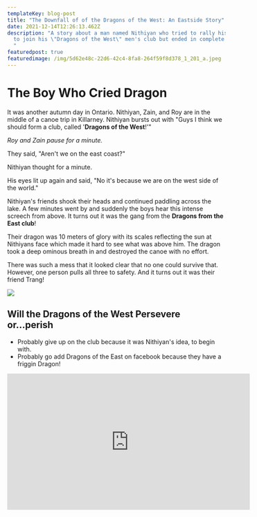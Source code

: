```yaml
---
templateKey: blog-post
title: "The Downfall of of the Dragons of the West: An Eastside Story"
date: 2021-12-14T12:26:13.462Z
description: "A story about a man named Nithiyan who tried to rally his friends
  to join his \"Dragons of the West\" men's club but ended in complete failure.
  "
featuredpost: true
featuredimage: /img/5d62e48c-22d6-42c4-8fa8-264f59f8d378_1_201_a.jpeg
---
```

<h1>The Boy Who Cried Dragon</h1>

It was another autumn day in Ontario. Nithiyan, Zain, and Roy are in the middle of a canoe trip in Killarney. Nithiyan bursts out with "Guys I think we should form a club, called '**Dragons of the West**!'"

*Roy and Zain pause for a minute.*

They said, "Aren't we on the east coast?" 

Nithiyan thought for a minute. 

His eyes lit up again and said, "No it's because we are on the west side of the world."

Nithiyan's friends shook their heads and continued paddling across the lake. A few minutes went by and suddenly the boys hear this intense screech from above. It turns out it was the gang from the **Dragons from the East club**! 

Their dragon was 10 meters of glory with its scales reflecting the sun at Nithiyans face which made it hard to see what was above him. The dragon took a deep ominous breath in and destroyed the canoe with no effort. 

There was such a mess that it looked clear that no one could survive that. However, one person pulls all three to safety. And it turns out it was their friend Trang!

![](/img/b9f0e2e9-6d39-443e-a754-16f0f9283399_1_201_a.jpeg)

<h2>Will the Dragons of the West Persevere or...perish</h2>

* Probably give up on the club because it was Nithiyan's idea, to begin with.
* Probably go add Dragons of the East on facebook because they have a friggin Dragon!

<iframe width="560" height="315" src="https://www.youtube.com/embed/kiNgR11YUN8" title="YouTube video player" frameborder="0" allow="accelerometer; autoplay; clipboard-write; encrypted-media; gyroscope; picture-in-picture" allowfullscreen></iframe>